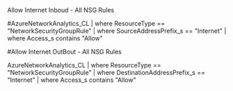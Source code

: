 Allow Internet Inboud - All NSG Rules 


#AzureNetworkAnalytics_CL |  where ResourceType == "NetworkSecurityGroupRule"
| where SourceAddressPrefix_s == "Internet" | where Access_s  contains "Allow"



#Allow Internet OutBout - All NSG Rules 

AzureNetworkAnalytics_CL |  where ResourceType == "NetworkSecurityGroupRule"
| where DestinationAddressPrefix_s == "Internet" | where Access_s  contains "Allow"
